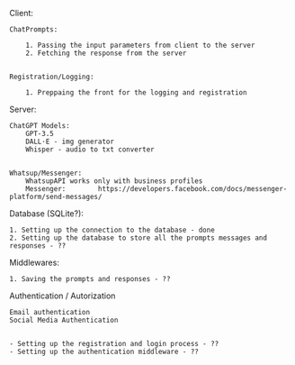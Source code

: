 Client:


    ChatPrompts:

        1. Passing the input parameters from client to the server
        2. Fetching the response from the server 


    Registration/Logging:

        1. Preppaing the front for the logging and registration



Server:

    ChatGPT Models:
        GPT-3.5
        DALL·E - img generator
        Whisper - audio to txt converter


    Whatsup/Messenger:
        WhatsupAPI works only with business profiles
        Messenger:        https://developers.facebook.com/docs/messenger-platform/send-messages/


Database (SQLite?):

    1. Setting up the connection to the database - done
    2. Setting up the database to store all the prompts messages and responses - ??


Middlewares:

    1. Saving the prompts and responses - ??



Authentication / Autorization

    Email authentication
    Social Media Authentication


    - Setting up the registration and login process - ??
    - Setting up the authentication middleware - ??


